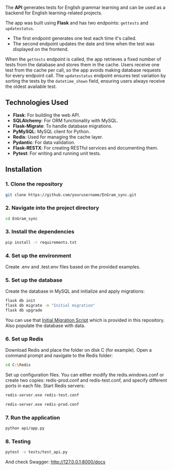 The **API** generates tests for English grammar learning and can be used as a backend for English learning-related projects.

The app was built using **Flask** and has two endpoints: `gettests` and `updatestatus`.

- The first endpoint generates one test each time it's called.
- The second endpoint updates the date and time when the test was displayed on the frontend.

When the `gettests` endpoint is called, the app retrieves a fixed number of tests from the database and stores them in the cache. Users receive one test from the cache per call, so the app avoids making database requests for every endpoint call. The `updatestatus` endpoint ensures test variation by sorting the tests by the `datetime_shown` field, ensuring users always receive the oldest available test.

## Technologies Used

- **Flask**: For building the web API.
- **SQLAlchemy**: For ORM functionality with MySQL.
- **Flask-Migrate**: To handle database migrations.
- **PyMySQL**: MySQL client for Python.
- **Redis**: Used for managing the cache layer.
- **Pydantic**: For data validation.
- **Flask-RESTX**: For creating RESTful services and documenting them.
- **Pytest**: For writing and running unit tests.

## Installation

### 1. Clone the repository

```bash
git clone https://github.com/yourusername/EnGram_sync.git
```

### 2. Navigate into the project directory

```bash
cd EnGram_sync
```

### 3. Install the dependencies

```bash
pip install -r requirements.txt
```

### 4. Set up the environment

Create .env and .test.env files based on the provided examples. 

### 5. Set up the database

Create the database in MySQL and initialize and apply migrations:

```bash
flask db init
flask db migrate -m "Initial migration"
flask db upgrade
```
You can use that [Initial Migration Script](https://github.com/yahrdev/EnGram_sync/blob/main/api/migrations/versions/3e4caf632902_initial_migration.py) which is provided in this repository.
Also populate the database with data. 

### 6. Set up Redis

Download Redis and place the folder on disk C (for example). Open a command prompt and navigate to the Redis folder:

```bash
cd C:\Redis
```

Set up configuration files. You can either modify the redis.windows.conf or create two copies: redis-prod.conf and redis-test.conf, and specify different ports in each file.
Start Redis servers:

```bash
redis-server.exe redis-test.conf
```

```bash
redis-server.exe redis-prod.conf
```

### 7. Run the application

```bash
python api/app.py
```

### 8. Testing

```bash
pytest -v tests/test_api.py  
```

And check Swagger: http://127.0.0.1:8000/docs
